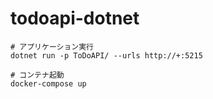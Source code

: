 # todoapi-dotnet

```shell
# アプリケーション実行
dotnet run -p ToDoAPI/ --urls http://+:5215

# コンテナ起動
docker-compose up
```
